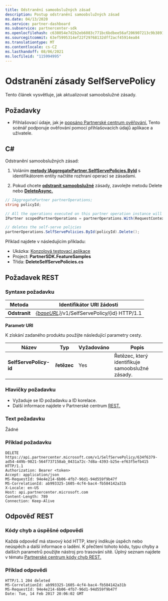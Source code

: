 ```yaml
---
title: Odstranění samoobslužných zásad
description: Postup odstranění samoobslužných zásad
ms.date: 04/13/2020
ms.service: partner-dashboard
ms.subservice: partnercenter-sdk
ms.openlocfilehash: c638054e7d2b2eb6083c771bc6bdbee56af206907213c9b389176144d5230199
ms.sourcegitcommit: 63ef5995314ef22f29768132dff2acf45914ea84
ms.translationtype: MT
ms.contentlocale: cs-CZ
ms.lasthandoff: 08/06/2021
ms.locfileid: "115994995"
---
```

# <a name="delete-a-selfservepolicy"></a>Odstranění zásady SelfServePolicy

Tento článek vysvětluje, jak aktualizovat samoobslužné zásady.

## <a name="prerequisites"></a>Požadavky

- Přihlašovací údaje, jak je [popsáno Partnerské centrum ověřování.](partner-center-authentication.md) Tento scénář podporuje ověřování pomocí přihlašovacích údajů aplikace a uživatele.

## <a name="c"></a>C\#

Odstranění samoobslužných zásad:

1. Voláním [**metody IAggregatePartner.SelfServePolicies.ById**](/dotnet/api/microsoft.store.partnercenter.iselfservepoliciescollection.byid) s identifikátorem entity načtěte rozhraní operací se zásadami.

2. Pokud chcete [**odstranit samoobslužné**](/dotnet/api/microsoft.store.partnercenter.SelfServePolicies.delete) zásady, zavolejte metodu Delete nebo [**DeleteAsync.**](/dotnet/api/microsoft.store.partnercenter.SelfServePolicies.deleteasync)

``` csharp
// IAggregatePartner partnerOperations;
string policyId;

// All the operations executed on this partner operation instance will share the same correlation Id but will differ in request Id
IPartner scopedPartnerOperations = partnerOperations.With(RequestContextFactory.Instance.Create(Guid.NewGuid()));

// deletes the self-serve policies
partnerOperations.SelfServePolicies.ById(policyId).Delete();
```

Příklad najdete v následujícím příkladu:

- Ukázka: [Konzolová testovací aplikace](console-test-app.md)
- Project: **PartnerSDK.FeatureSamples**
- Třída: **DeleteSelfServePolicies.cs**

## <a name="rest-request"></a>Požadavek REST

### <a name="request-syntax"></a>Syntaxe požadavku

| Metoda  | Identifikátor URI žádosti                                                                   |
|---------|-------------------------------------------------------------------------------|
| **Odstranit** | [*{baseURL}*](partner-center-rest-urls.md)/v1/SelfServePolicy/{id} HTTP/1.1 |

**Parametr URI**

K získání zadaného produktu použijte následující parametry cesty.

| Název                       | Typ         | Vyžadováno | Popis                                                     |
|----------------------------|--------------|----------|-----------------------------------------------------------------|
| **SelfServePolicy-id**     | **řetězec**   | Yes      | Řetězec, který identifikuje samoobslužné zásady.                 |

### <a name="request-headers"></a>Hlavičky požadavku

- Vyžaduje se ID požadavku a ID korelace.
- Další informace najdete v Partnerské centrum [REST.](headers.md)

### <a name="request-body"></a>Text požadavku

Žádné

### <a name="request-example"></a>Příklad požadavku

```http
DELETE https://api.partnercenter.microsoft.com/v1/SelfServePolicy/634f6379-ad54-449b-9821-564f737158ab_0431a72c-7d8a-4393-b25e-ef63f5efb415 HTTP/1.1
Authorization: Bearer <token>
Accept: application/json
MS-RequestId: 94e4e214-6b06-4fb7-96d1-94d559f9b47f
MS-CorrelationId: ab993325-1605-4cf4-bac4-fb584142a31b
X-Locale: en-US
Host: api.partnercenter.microsoft.com
Content-Length: 789
Connection: Keep-Alive

```

## <a name="rest-response"></a>Odpověď REST

### <a name="response-success-and-error-codes"></a>Kódy chyb a úspěšné odpovědi

Každá odpověď má stavový kód HTTP, který indikuje úspěch nebo neúspěch a další informace o ladění. K přečtení tohoto kódu, typu chyby a dalších parametrů použijte nástroj pro trasování sítě. Úplný seznam najdete v tématu [Partnerské centrum kódy chyb REST.](error-codes.md)

### <a name="response-example"></a>Příklad odpovědi

```http
HTTP/1.1 204 deleted
MS-CorrelationId: ab993325-1605-4cf4-bac4-fb584142a31b
MS-RequestId: 94e4e214-6b06-4fb7-96d1-94d559f9b47f
Date: Tue, 14 Feb 2017 20:06:02 GMT

```
